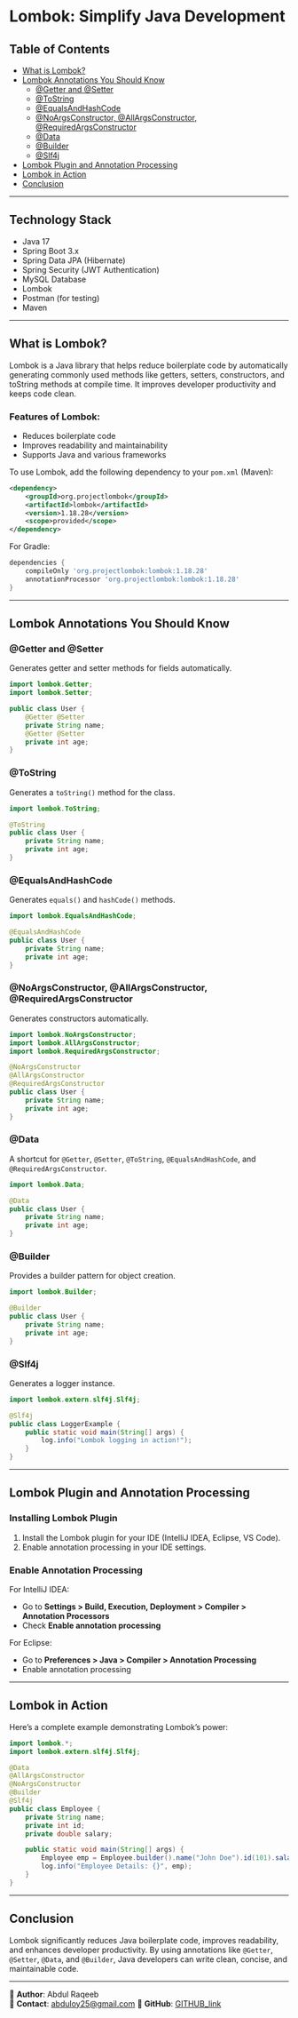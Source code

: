 # Lombok: Simplify Java Development

## Table of Contents
- [What is Lombok?](#what-is-lombok)
- [Lombok Annotations You Should Know](#lombok-annotations-you-should-know)
  - [@Getter and @Setter](#getter-and-setter)
  - [@ToString](#tostring)
  - [@EqualsAndHashCode](#equalsandhashcode)
  - [@NoArgsConstructor, @AllArgsConstructor, @RequiredArgsConstructor](#noargsconstructor-allargsconstructor-requiredargsconstructor)
  - [@Data](#data)
  - [@Builder](#builder)
  - [@Slf4j](#slf4j)
- [Lombok Plugin and Annotation Processing](#lombok-plugin-and-annotation-processing)
- [Lombok in Action](#lombok-in-action)
- [Conclusion](#conclusion)

---

## Technology Stack
- Java 17
- Spring Boot 3.x
- Spring Data JPA (Hibernate)
- Spring Security (JWT Authentication)
- MySQL Database
- Lombok
- Postman (for testing)
- Maven

---

## What is Lombok?
Lombok is a Java library that helps reduce boilerplate code by automatically generating commonly used methods like getters, setters, constructors, and toString methods at compile time. It improves developer productivity and keeps code clean.

### Features of Lombok:
- Reduces boilerplate code
- Improves readability and maintainability
- Supports Java and various frameworks

To use Lombok, add the following dependency to your `pom.xml` (Maven):

```xml
<dependency>
    <groupId>org.projectlombok</groupId>
    <artifactId>lombok</artifactId>
    <version>1.18.28</version>
    <scope>provided</scope>
</dependency>
```

For Gradle:

```gradle
dependencies {
    compileOnly 'org.projectlombok:lombok:1.18.28'
    annotationProcessor 'org.projectlombok:lombok:1.18.28'
}
```

---

## Lombok Annotations You Should Know

### @Getter and @Setter
Generates getter and setter methods for fields automatically.

```java
import lombok.Getter;
import lombok.Setter;

public class User {
    @Getter @Setter
    private String name;
    @Getter @Setter
    private int age;
}
```

### @ToString
Generates a `toString()` method for the class.

```java
import lombok.ToString;

@ToString
public class User {
    private String name;
    private int age;
}
```

### @EqualsAndHashCode
Generates `equals()` and `hashCode()` methods.

```java
import lombok.EqualsAndHashCode;

@EqualsAndHashCode
public class User {
    private String name;
    private int age;
}
```

### @NoArgsConstructor, @AllArgsConstructor, @RequiredArgsConstructor
Generates constructors automatically.

```java
import lombok.NoArgsConstructor;
import lombok.AllArgsConstructor;
import lombok.RequiredArgsConstructor;

@NoArgsConstructor
@AllArgsConstructor
@RequiredArgsConstructor
public class User {
    private String name;
    private int age;
}
```

### @Data
A shortcut for `@Getter`, `@Setter`, `@ToString`, `@EqualsAndHashCode`, and `@RequiredArgsConstructor`.

```java
import lombok.Data;

@Data
public class User {
    private String name;
    private int age;
}
```

### @Builder
Provides a builder pattern for object creation.

```java
import lombok.Builder;

@Builder
public class User {
    private String name;
    private int age;
}
```

### @Slf4j
Generates a logger instance.

```java
import lombok.extern.slf4j.Slf4j;

@Slf4j
public class LoggerExample {
    public static void main(String[] args) {
        log.info("Lombok logging in action!");
    }
}
```

---

## Lombok Plugin and Annotation Processing

### Installing Lombok Plugin
1. Install the Lombok plugin for your IDE (IntelliJ IDEA, Eclipse, VS Code).
2. Enable annotation processing in your IDE settings.

### Enable Annotation Processing
For IntelliJ IDEA:
- Go to **Settings > Build, Execution, Deployment > Compiler > Annotation Processors**
- Check **Enable annotation processing**

For Eclipse:
- Go to **Preferences > Java > Compiler > Annotation Processing**
- Enable annotation processing

---

## Lombok in Action
Here’s a complete example demonstrating Lombok’s power:

```java
import lombok.*;
import lombok.extern.slf4j.Slf4j;

@Data
@AllArgsConstructor
@NoArgsConstructor
@Builder
@Slf4j
public class Employee {
    private String name;
    private int id;
    private double salary;

    public static void main(String[] args) {
        Employee emp = Employee.builder().name("John Doe").id(101).salary(50000.0).build();
        log.info("Employee Details: {}", emp);
    }
}
```

---

## Conclusion
Lombok significantly reduces Java boilerplate code, improves readability, and enhances developer productivity. By using annotations like `@Getter`, `@Setter`, `@Data`, and `@Builder`, Java developers can write clean, concise, and maintainable code.

---

📍 **Author**: Abdul Raqeeb  
📧 **Contact**: abduloy25@gmail.com 
🔗 **GitHub**: [GITHUB_link](https://github.com/Abddev-rqb)